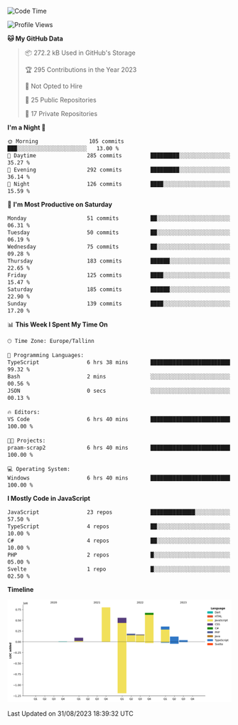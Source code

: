 <!--START_SECTION:waka-->
![Code Time](http://img.shields.io/badge/Code%20Time-387%20hrs%2056%20mins-blue)

![Profile Views](http://img.shields.io/badge/Profile%20Views-0-blue)

**🐱 My GitHub Data** 

> 📦 272.2 kB Used in GitHub's Storage 
 > 
> 🏆 295 Contributions in the Year 2023
 > 
> 🚫 Not Opted to Hire
 > 
> 📜 25 Public Repositories 
 > 
> 🔑 17 Private Repositories 
 > 
**I'm a Night 🦉** 

```text
🌞 Morning                105 commits         ███░░░░░░░░░░░░░░░░░░░░░░   13.00 % 
🌆 Daytime                285 commits         █████████░░░░░░░░░░░░░░░░   35.27 % 
🌃 Evening                292 commits         █████████░░░░░░░░░░░░░░░░   36.14 % 
🌙 Night                  126 commits         ████░░░░░░░░░░░░░░░░░░░░░   15.59 % 
```
📅 **I'm Most Productive on Saturday** 

```text
Monday                   51 commits          ██░░░░░░░░░░░░░░░░░░░░░░░   06.31 % 
Tuesday                  50 commits          ██░░░░░░░░░░░░░░░░░░░░░░░   06.19 % 
Wednesday                75 commits          ██░░░░░░░░░░░░░░░░░░░░░░░   09.28 % 
Thursday                 183 commits         ██████░░░░░░░░░░░░░░░░░░░   22.65 % 
Friday                   125 commits         ████░░░░░░░░░░░░░░░░░░░░░   15.47 % 
Saturday                 185 commits         ██████░░░░░░░░░░░░░░░░░░░   22.90 % 
Sunday                   139 commits         ████░░░░░░░░░░░░░░░░░░░░░   17.20 % 
```


📊 **This Week I Spent My Time On** 

```text
🕑︎ Time Zone: Europe/Tallinn

💬 Programming Languages: 
TypeScript               6 hrs 38 mins       █████████████████████████   99.32 % 
Bash                     2 mins              ░░░░░░░░░░░░░░░░░░░░░░░░░   00.56 % 
JSON                     0 secs              ░░░░░░░░░░░░░░░░░░░░░░░░░   00.13 % 

🔥 Editors: 
VS Code                  6 hrs 40 mins       █████████████████████████   100.00 % 

🐱‍💻 Projects: 
praam-scrap2             6 hrs 40 mins       █████████████████████████   100.00 % 

💻 Operating System: 
Windows                  6 hrs 40 mins       █████████████████████████   100.00 % 
```

**I Mostly Code in JavaScript** 

```text
JavaScript               23 repos            ██████████████░░░░░░░░░░░   57.50 % 
TypeScript               4 repos             ██░░░░░░░░░░░░░░░░░░░░░░░   10.00 % 
C#                       4 repos             ██░░░░░░░░░░░░░░░░░░░░░░░   10.00 % 
PHP                      2 repos             █░░░░░░░░░░░░░░░░░░░░░░░░   05.00 % 
Svelte                   1 repo              █░░░░░░░░░░░░░░░░░░░░░░░░   02.50 % 
```



**Timeline**

![Lines of Code chart](https://raw.githubusercontent.com/Piilu/Piilu/main/assets/bar_graph.png)


 Last Updated on 31/08/2023 18:39:32 UTC
<!--END_SECTION:waka-->